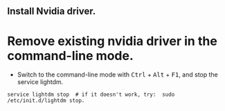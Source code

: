## Install Nvidia driver.
# Remove existing nvidia driver in the command-line mode.
+ Switch to the command-line mode with <kbd>Ctrl</kbd> + <kbd>Alt</kbd> + <kbd>F1</kbd>, and stop the service lightdm.
```
service lightdm stop  # if it doesn't work, try:  sudo /etc/init.d/lightdm stop.
```
